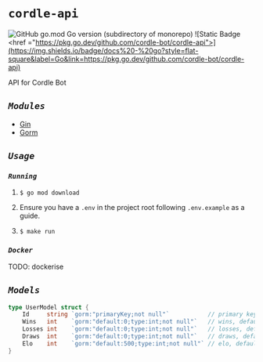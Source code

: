 # **`cordle-api`**

![GitHub go.mod Go version (subdirectory of monorepo)](https://img.shields.io/github/go-mod/go-version/cordle-bot/cordle-api?style=flat-square)
![Static Badge <href ="https://pkg.go.dev/github.com/cordle-bot/cordle-api">](https://img.shields.io/badge/docs%20-%20go?style=flat-square&label=Go&link=https://pkg.go.dev/github.com/cordle-bot/cordle-api)

API for Cordle Bot

## *`Modules`*

- [Gin](https://github.com/gin-gonic/gin)
- [Gorm](https://github.com/go-gorm/gorm)

## *`Usage`*

### *`Running`*

1. `$ go mod download`

2. Ensure you have a `.env` in the project root following `.env.example` as a guide.

3. `$ make run`

### *`Docker`*

TODO: dockerise

## *`Models`*

```go
type UserModel struct {
    Id     string `gorm:"primaryKey;not null"`           // primary key
    Wins   int    `gorm:"default:0;type:int;not null"`   // wins, default 0, int, not null
    Losses int    `gorm:"default:0;type:int;not null"`   // losses, default 0, int, not null
    Draws  int    `gorm:"default:0;type:int;not null"`   // draws, default 0, int, not null
    Elo    int    `gorm:"default:500;type:int;not null"` // elo, default 500, int, not null
}
```
